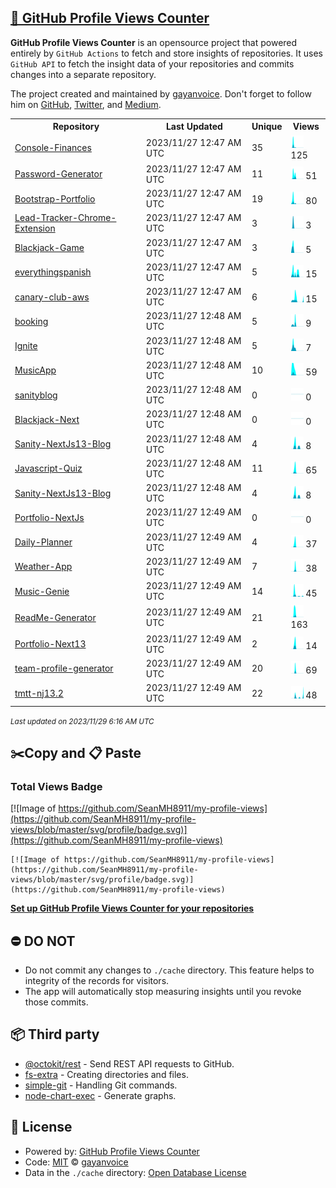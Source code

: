 ## [🚀 GitHub Profile Views Counter](https://github.com/gayanvoice/github-profile-views-counter)
**GitHub Profile Views Counter** is an opensource project that powered entirely by  `GitHub Actions` to fetch and store insights of repositories.
It uses `GitHub API` to fetch the insight data of your repositories and commits changes into a separate repository.

The project created and maintained by [gayanvoice](https://github.com/gayanvoice). Don't forget to follow him on [GitHub](https://github.com/gayanvoice), [Twitter](https://twitter.com/gayanvoice), and [Medium](https://gayanvoice.medium.com/).

<table>
	<tr>
		<th>
			Repository
		</th>
		<th>
			Last Updated
		</th>
		<th>
			Unique
		</th>
		<th>
			Views
		</th>
	</tr>
	<tr>
		<td>
			<a href="https://github.com/SeanMH8911/my-profile-views/tree/master/readme/584894968/year.md">
				Console-Finances
			</a>
		</td>
		<td>
			2023/11/27 12:47 AM UTC
		</td>
		<td>
			35
		</td>
		<td>
			<img alt="Response time graph" src="https://github.com/SeanMH8911/my-profile-views/raw/master/graph/584894968/small/year.png" height="20"> 125
		</td>
	</tr>
	<tr>
		<td>
			<a href="https://github.com/SeanMH8911/my-profile-views/tree/master/readme/585513310/year.md">
				Password-Generator
			</a>
		</td>
		<td>
			2023/11/27 12:47 AM UTC
		</td>
		<td>
			11
		</td>
		<td>
			<img alt="Response time graph" src="https://github.com/SeanMH8911/my-profile-views/raw/master/graph/585513310/small/year.png" height="20"> 51
		</td>
	</tr>
	<tr>
		<td>
			<a href="https://github.com/SeanMH8911/my-profile-views/tree/master/readme/583907672/year.md">
				Bootstrap-Portfolio
			</a>
		</td>
		<td>
			2023/11/27 12:47 AM UTC
		</td>
		<td>
			19
		</td>
		<td>
			<img alt="Response time graph" src="https://github.com/SeanMH8911/my-profile-views/raw/master/graph/583907672/small/year.png" height="20"> 80
		</td>
	</tr>
	<tr>
		<td>
			<a href="https://github.com/SeanMH8911/my-profile-views/tree/master/readme/580162553/year.md">
				Lead-Tracker-Chrome-Extension
			</a>
		</td>
		<td>
			2023/11/27 12:47 AM UTC
		</td>
		<td>
			3
		</td>
		<td>
			<img alt="Response time graph" src="https://github.com/SeanMH8911/my-profile-views/raw/master/graph/580162553/small/year.png" height="20"> 3
		</td>
	</tr>
	<tr>
		<td>
			<a href="https://github.com/SeanMH8911/my-profile-views/tree/master/readme/579362502/year.md">
				Blackjack-Game
			</a>
		</td>
		<td>
			2023/11/27 12:47 AM UTC
		</td>
		<td>
			3
		</td>
		<td>
			<img alt="Response time graph" src="https://github.com/SeanMH8911/my-profile-views/raw/master/graph/579362502/small/year.png" height="20"> 5
		</td>
	</tr>
	<tr>
		<td>
			<a href="https://github.com/SeanMH8911/my-profile-views/tree/master/readme/579332556/year.md">
				everythingspanish
			</a>
		</td>
		<td>
			2023/11/27 12:47 AM UTC
		</td>
		<td>
			5
		</td>
		<td>
			<img alt="Response time graph" src="https://github.com/SeanMH8911/my-profile-views/raw/master/graph/579332556/small/year.png" height="20"> 15
		</td>
	</tr>
	<tr>
		<td>
			<a href="https://github.com/SeanMH8911/my-profile-views/tree/master/readme/477172178/year.md">
				canary-club-aws
			</a>
		</td>
		<td>
			2023/11/27 12:47 AM UTC
		</td>
		<td>
			6
		</td>
		<td>
			<img alt="Response time graph" src="https://github.com/SeanMH8911/my-profile-views/raw/master/graph/477172178/small/year.png" height="20"> 15
		</td>
	</tr>
	<tr>
		<td>
			<a href="https://github.com/SeanMH8911/my-profile-views/tree/master/readme/467704558/year.md">
				booking
			</a>
		</td>
		<td>
			2023/11/27 12:48 AM UTC
		</td>
		<td>
			5
		</td>
		<td>
			<img alt="Response time graph" src="https://github.com/SeanMH8911/my-profile-views/raw/master/graph/467704558/small/year.png" height="20"> 9
		</td>
	</tr>
	<tr>
		<td>
			<a href="https://github.com/SeanMH8911/my-profile-views/tree/master/readme/345693723/year.md">
				Ignite
			</a>
		</td>
		<td>
			2023/11/27 12:48 AM UTC
		</td>
		<td>
			5
		</td>
		<td>
			<img alt="Response time graph" src="https://github.com/SeanMH8911/my-profile-views/raw/master/graph/345693723/small/year.png" height="20"> 7
		</td>
	</tr>
	<tr>
		<td>
			<a href="https://github.com/SeanMH8911/my-profile-views/tree/master/readme/344162179/year.md">
				MusicApp
			</a>
		</td>
		<td>
			2023/11/27 12:48 AM UTC
		</td>
		<td>
			10
		</td>
		<td>
			<img alt="Response time graph" src="https://github.com/SeanMH8911/my-profile-views/raw/master/graph/344162179/small/year.png" height="20"> 59
		</td>
	</tr>
	<tr>
		<td>
			<a href="https://github.com/SeanMH8911/my-profile-views/tree/master/readme/586923820/year.md">
				sanityblog
			</a>
		</td>
		<td>
			2023/11/27 12:48 AM UTC
		</td>
		<td>
			0
		</td>
		<td>
			<img alt="Response time graph" src="https://github.com/SeanMH8911/my-profile-views/raw/master/graph/586923820/small/year.png" height="20"> 0
		</td>
	</tr>
	<tr>
		<td>
			<a href="https://github.com/SeanMH8911/my-profile-views/tree/master/readme/588938614/year.md">
				Blackjack-Next
			</a>
		</td>
		<td>
			2023/11/27 12:48 AM UTC
		</td>
		<td>
			0
		</td>
		<td>
			<img alt="Response time graph" src="https://github.com/SeanMH8911/my-profile-views/raw/master/graph/588938614/small/year.png" height="20"> 0
		</td>
	</tr>
	<tr>
		<td>
			<a href="https://github.com/SeanMH8911/my-profile-views/tree/master/readme/590909651/year.md">
				Sanity-NextJs13-Blog
			</a>
		</td>
		<td>
			2023/11/27 12:48 AM UTC
		</td>
		<td>
			4
		</td>
		<td>
			<img alt="Response time graph" src="https://github.com/SeanMH8911/my-profile-views/raw/master/graph/590909651/small/year.png" height="20"> 8
		</td>
	</tr>
	<tr>
		<td>
			<a href="https://github.com/SeanMH8911/my-profile-views/tree/master/readme/592336177/year.md">
				Javascript-Quiz
			</a>
		</td>
		<td>
			2023/11/27 12:48 AM UTC
		</td>
		<td>
			11
		</td>
		<td>
			<img alt="Response time graph" src="https://github.com/SeanMH8911/my-profile-views/raw/master/graph/592336177/small/year.png" height="20"> 65
		</td>
	</tr>
	<tr>
		<td>
			<a href="https://github.com/SeanMH8911/my-profile-views/tree/master/readme/590909651/year.md">
				Sanity-NextJs13-Blog
			</a>
		</td>
		<td>
			2023/11/27 12:48 AM UTC
		</td>
		<td>
			4
		</td>
		<td>
			<img alt="Response time graph" src="https://github.com/SeanMH8911/my-profile-views/raw/master/graph/590909651/small/year.png" height="20"> 8
		</td>
	</tr>
	<tr>
		<td>
			<a href="https://github.com/SeanMH8911/my-profile-views/tree/master/readme/593131026/year.md">
				Portfolio-NextJs
			</a>
		</td>
		<td>
			2023/11/27 12:49 AM UTC
		</td>
		<td>
			0
		</td>
		<td>
			<img alt="Response time graph" src="https://github.com/SeanMH8911/my-profile-views/raw/master/graph/593131026/small/year.png" height="20"> 0
		</td>
	</tr>
	<tr>
		<td>
			<a href="https://github.com/SeanMH8911/my-profile-views/tree/master/readme/594692402/year.md">
				Daily-Planner
			</a>
		</td>
		<td>
			2023/11/27 12:49 AM UTC
		</td>
		<td>
			4
		</td>
		<td>
			<img alt="Response time graph" src="https://github.com/SeanMH8911/my-profile-views/raw/master/graph/594692402/small/year.png" height="20"> 37
		</td>
	</tr>
	<tr>
		<td>
			<a href="https://github.com/SeanMH8911/my-profile-views/tree/master/readme/597428815/year.md">
				Weather-App
			</a>
		</td>
		<td>
			2023/11/27 12:49 AM UTC
		</td>
		<td>
			7
		</td>
		<td>
			<img alt="Response time graph" src="https://github.com/SeanMH8911/my-profile-views/raw/master/graph/597428815/small/year.png" height="20"> 38
		</td>
	</tr>
	<tr>
		<td>
			<a href="https://github.com/SeanMH8911/my-profile-views/tree/master/readme/598566011/year.md">
				Music-Genie
			</a>
		</td>
		<td>
			2023/11/27 12:49 AM UTC
		</td>
		<td>
			14
		</td>
		<td>
			<img alt="Response time graph" src="https://github.com/SeanMH8911/my-profile-views/raw/master/graph/598566011/small/year.png" height="20"> 45
		</td>
	</tr>
	<tr>
		<td>
			<a href="https://github.com/SeanMH8911/my-profile-views/tree/master/readme/607769046/year.md">
				ReadMe-Generator
			</a>
		</td>
		<td>
			2023/11/27 12:49 AM UTC
		</td>
		<td>
			21
		</td>
		<td>
			<img alt="Response time graph" src="https://github.com/SeanMH8911/my-profile-views/raw/master/graph/607769046/small/year.png" height="20"> 163
		</td>
	</tr>
	<tr>
		<td>
			<a href="https://github.com/SeanMH8911/my-profile-views/tree/master/readme/598312434/year.md">
				Portfolio-Next13
			</a>
		</td>
		<td>
			2023/11/27 12:49 AM UTC
		</td>
		<td>
			2
		</td>
		<td>
			<img alt="Response time graph" src="https://github.com/SeanMH8911/my-profile-views/raw/master/graph/598312434/small/year.png" height="20"> 14
		</td>
	</tr>
	<tr>
		<td>
			<a href="https://github.com/SeanMH8911/my-profile-views/tree/master/readme/609850161/year.md">
				team-profile-generator
			</a>
		</td>
		<td>
			2023/11/27 12:49 AM UTC
		</td>
		<td>
			20
		</td>
		<td>
			<img alt="Response time graph" src="https://github.com/SeanMH8911/my-profile-views/raw/master/graph/609850161/small/year.png" height="20"> 69
		</td>
	</tr>
	<tr>
		<td>
			<a href="https://github.com/SeanMH8911/my-profile-views/tree/master/readme/609584170/year.md">
				tmtt-nj13.2
			</a>
		</td>
		<td>
			2023/11/27 12:49 AM UTC
		</td>
		<td>
			22
		</td>
		<td>
			<img alt="Response time graph" src="https://github.com/SeanMH8911/my-profile-views/raw/master/graph/609584170/small/year.png" height="20"> 48
		</td>
	</tr>
</table>

<small><i>Last updated on 2023/11/29 6:16 AM UTC</i></small>

## ✂️Copy and 📋 Paste
### Total Views Badge
[![Image of https://github.com/SeanMH8911/my-profile-views](https://github.com/SeanMH8911/my-profile-views/blob/master/svg/profile/badge.svg)](https://github.com/SeanMH8911/my-profile-views)

```readme
[![Image of https://github.com/SeanMH8911/my-profile-views](https://github.com/SeanMH8911/my-profile-views/blob/master/svg/profile/badge.svg)](https://github.com/SeanMH8911/my-profile-views)
```
[**Set up GitHub Profile Views Counter for your repositories**](https://github.com/gayanvoice/github-profile-views-counter)
## ⛔ DO NOT
- Do not commit any changes to `./cache` directory. This feature helps to integrity of the records for visitors.
- The app will automatically stop measuring insights until you revoke those commits.
## 📦 Third party

- [@octokit/rest](https://www.npmjs.com/package/@octokit/rest) - Send REST API requests to GitHub.
- [fs-extra](https://www.npmjs.com/package/fs-extra) - Creating directories and files.
- [simple-git](https://www.npmjs.com/package/simple-git) - Handling Git commands.
- [node-chart-exec](https://www.npmjs.com/package/node-chart-exec) - Generate graphs.
## 📄 License
- Powered by: [GitHub Profile Views Counter](https://github.com/gayanvoice/github-profile-views-counter)
- Code: [MIT](./LICENSE) © [gayanvoice](https://github.com/gayanvoice)
- Data in the `./cache` directory: [Open Database License](https://opendatacommons.org/licenses/odbl/1-0/)